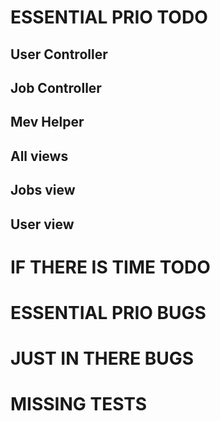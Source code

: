 ESSENTIAL PRIO TODO
===================
User Controller
---------------

Job Controller
--------------

Mev Helper
----------

All views
---------

Jobs view
---------

User view
---------

IF THERE IS TIME TODO
=====================

ESSENTIAL PRIO BUGS
===================

JUST IN THERE BUGS
==================

MISSING TESTS
=============
